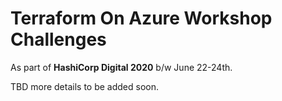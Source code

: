 # Terraform On Azure Workshop Challenges 

As part of **HashiCorp Digital 2020** b/w June 22-24th. 

TBD more details to be added soon. 